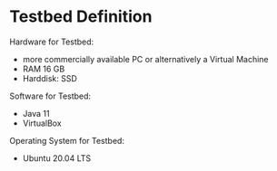 # Testbed Definition


Hardware for Testbed:
* more commercially available PC or alternatively a Virtual Machine
* RAM 16 GB
* Harddisk: SSD

Software for Testbed:
* Java 11 
* VirtualBox

Operating System for Testbed:
* Ubuntu 20.04 LTS
